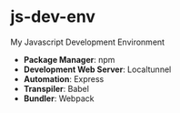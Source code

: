 # js-dev-env
My Javascript Development Environment

* **Package Manager**: npm
* **Development Web Server**: Localtunnel
* **Automation**: Express
* **Transpiler**: Babel
* **Bundler**: Webpack
